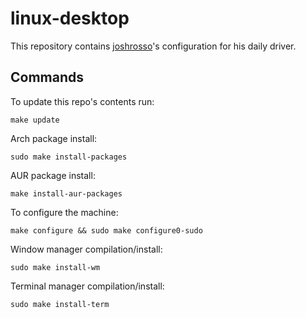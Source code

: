 # linux-desktop

This repository contains [joshrosso](https://twitter.com/joshrosso)'s
configuration for his daily driver.

## Commands

To update this repo's contents run:

```
make update
```

Arch package install:

```
sudo make install-packages
```

AUR package install:

```
make install-aur-packages
```

To configure the machine:

```
make configure && sudo make configure0-sudo
```

Window manager compilation/install:

```
sudo make install-wm
```

Terminal manager compilation/install:

```
sudo make install-term
```
